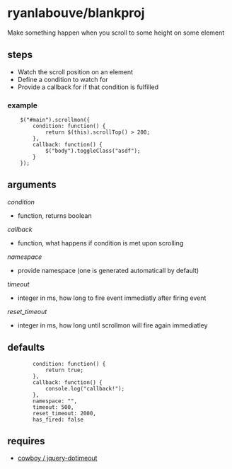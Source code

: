 # ryanlabouve/blankproj #

Make something happen when you scroll to some height on some element

## steps ##

- Watch the scroll position on an element
- Define a condition to watch for
- Provide a callback for if that condition is fulfilled

### example ###

	    $("#main").scrollmon({
	        condition: function() {
	            return $(this).scrollTop() > 200;
	        },
	        callback: function() {
	            $("body").toggleClass("asdf");
	        }
	    });

## arguments ##
_condition_
- function, returns boolean

_callback_
- function, what happens if condition is met upon scrolling

_namespace_
- provide namespace (one is generated automaticall by default)

_timeout_
- integer in ms, how long to fire event immediatly after firing event

_reset_timeout_
- integer in ms, how long until scrollmon will fire again immediatley

## defaults ##
            condition: function() {
                return true;
            },
            callback: function() {
                console.log("callback!");
            },
            namespace: "",
            timeout: 500,
            reset_timeout: 2000,
            has_fired: false

## requires ##

- [cowboy / jquery-dotimeout][1]



[1]: https://github.com/cowboy/jquery-dotimeout